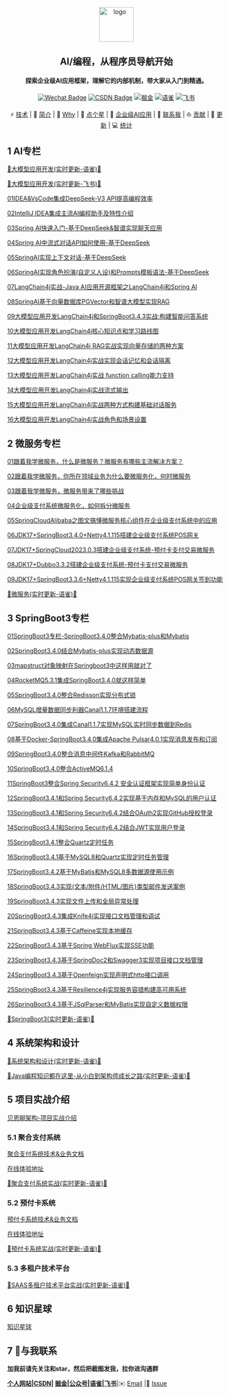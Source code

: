 <div align="center">
    <img alt="logo" src="https://gitee.com/itbeien/base/raw/master/images/探索编程-程序员导航.png" style="height: 80px">
</div>
<div align="center">
    <h2>AI/编程，从程序员导航开始</h2>
    <h4>探索企业级AI应用框架，理解它的内部机制，带大家从入门到精通。</h4>
</div>
<p align="center">
    <a href="https://itbeien.cn/linkme/link-me.html"><img src="https://img.shields.io/badge/WeChat-itbeien-%2307C160?logo=wechat" alt="Wechat Badge"/></a>
    <a href="https://blog.csdn.net/BenMicro"><img src="https://img.shields.io/badge/CSDN-red
" alt="CSDN Badge"></a>
        <a href="https://juejin.cn/user/3386151545086157" target="_blank"><img src="https://img.shields.io/badge/%E6%8E%98%E9%87%91-blue
" alt="掘金"/></a>
     <a href="https://www.yuque.com/u21261961" target="_blank"><img src="https://img.shields.io/badge/%E8%AF%AD%E9%9B%80-green
" alt="语雀"/></a>
    <a href="https://vcnb783grhl8.feishu.cn/wiki/ZWYZw0z07i1KGakYYV2cjkUanG2" target="_blank"><img src="https://img.shields.io/badge/%E9%A3%9E%E4%B9%A6-8A2BE2
" alt="飞书"/></a>
</p>
<p align="center">
    ⚡ <a href="#技术">技术</a>
    |
    👋 <a href="#简介">简介</a>
    |
    🍵 <a href="#为何做探索编程">Why</a>
    |
    🙏 <a href="#顺手点个星">点个星</a>
    |
    🌱 <a href="#企业级AI">企业级AI应用</a>
    |
    💬 <a href="#与我联系">联系我</a>
    |
    ⛵ <a href="#欢迎贡献">贡献</a>
    |
    🔄 <a href="#持续更新中">更新</a>
    |
    💻 <a href="#我的-github-统计">统计</a>
</p>



## **1 AI专栏**

[🚀大模型应用开发(实时更新-语雀)🚀](https://www.yuque.com/u21261961/wufq8h)

[🚀大模型应用开发(实时更新-飞书)🚀](https://vcnb783grhl8.feishu.cn/wiki/ZWYZw0z07i1KGakYYV2cjkUanG2)

[01IDEA&VsCode集成DeepSeek-V3 API提高编程效率](https://itbeien.cn/AI/tech/llm/01IDEA_VsCode%E9%9B%86%E6%88%90DeepSeek-V3API%E6%8F%90%E9%AB%98%E7%BC%96%E7%A8%8B%E6%95%88%E7%8E%87.html)

[02IntelliJ IDEA集成主流AI编程助手及特性介绍](https://itbeien.cn/AI/tech/llm/02IntelliJIDEA%E9%9B%86%E6%88%90%E4%B8%BB%E6%B5%81AI%E7%BC%96%E7%A8%8B%E5%8A%A9%E6%89%8B%E5%8F%8A%E7%89%B9%E6%80%A7%E4%BB%8B%E7%BB%8D.html)

[03Spring AI快速入门-基于DeepSeek&智谱实现聊天应用](https://itbeien.cn/AI/tech/llm/03SpringAI%E5%BF%AB%E9%80%9F%E5%85%A5%E9%97%A8-%E5%9F%BA%E4%BA%8EDeepSeek_%E6%99%BA%E8%B0%B1%E5%AE%9E%E7%8E%B0%E8%81%8A%E5%A4%A9%E5%BA%94%E7%94%A8.html)

[04Spring AI中流式对话API如何使用-基于DeepSeek](https://itbeien.cn/AI/tech/llm/04SpringAI%E4%B8%AD%E6%B5%81%E5%BC%8F%E5%AF%B9%E8%AF%9DAPI%E5%A6%82%E4%BD%95%E4%BD%BF%E7%94%A8-%E5%9F%BA%E4%BA%8EDeepSeek.html)

[05SpringAI实现上下文对话-基于DeepSeek](https://itbeien.cn/AI/tech/llm/05SpringAI%E5%AE%9E%E7%8E%B0%E4%B8%8A%E4%B8%8B%E6%96%87%E5%AF%B9%E8%AF%9D-%E5%9F%BA%E4%BA%8EDeepSeek.html)

[06SpringAI实现角色扮演(自定义人设)和Prompts模板语法-基于DeepSeek](https://itbeien.cn/AI/tech/llm/06SpringAI%E5%AE%9E%E7%8E%B0%E8%A7%92%E8%89%B2%E6%89%AE%E6%BC%94(%E8%87%AA%E5%AE%9A%E4%B9%89%E4%BA%BA%E8%AE%BE)%E5%92%8CPrompts%E6%A8%A1%E6%9D%BF%E8%AF%AD%E6%B3%95-%E5%9F%BA%E4%BA%8EDeepSeek.html)

[07LangChain4j实战-Java AI应用开源框架之LangChain4j和Spring AI](https://itbeien.cn/AI/tech/llm/07LangChain4j%E5%AE%9E%E6%88%98-JavaAI%E5%BA%94%E7%94%A8%E5%BC%80%E6%BA%90%E6%A1%86%E6%9E%B6%E4%B9%8BLangChain4j%E5%92%8CSpringAI.html)

[08SpringAI基于向量数据库PGVector和智谱大模型实现RAG](https://itbeien.cn/AI/tech/llm/08SpringAI%E5%9F%BA%E4%BA%8E%E5%90%91%E9%87%8F%E6%95%B0%E6%8D%AE%E5%BA%93PGVector%E5%92%8C%E6%99%BA%E8%B0%B1%E5%A4%A7%E6%A8%A1%E5%9E%8B%E5%AE%9E%E7%8E%B0RAG.html)

[09大模型应用开发LangChain4j和SpringBoot3.4.3实战:构建智能问答系统](https://itbeien.cn/AI/tech/llm/09%E5%A4%A7%E6%A8%A1%E5%9E%8B%E5%BA%94%E7%94%A8%E5%BC%80%E5%8F%91LangChain4j%E5%92%8CSpringBoot3.4.3%E5%AE%9E%E6%88%98%E6%9E%84%E5%BB%BA%E6%99%BA%E8%83%BD%E9%97%AE%E7%AD%94%E7%B3%BB%E7%BB%9F.html)

[10大模型应用开发LangChain4j核心知识点和学习路线图](https://itbeien.cn/AI/tech/llm/10%E5%A4%A7%E6%A8%A1%E5%9E%8B%E5%BA%94%E7%94%A8%E5%BC%80%E5%8F%91LangChain4j%E6%A0%B8%E5%BF%83%E7%9F%A5%E8%AF%86%E7%82%B9%E5%92%8C%E5%AD%A6%E4%B9%A0%E8%B7%AF%E7%BA%BF%E5%9B%BE.html)

[11大模型应用开发LangChain4j RAG实战实现向量存储的两种方案](https://itbeien.cn/AI/tech/llm/11%E5%A4%A7%E6%A8%A1%E5%9E%8B%E5%BA%94%E7%94%A8%E5%BC%80%E5%8F%91LangChain4j%20RAG%E5%AE%9E%E6%88%98%E5%AE%9E%E7%8E%B0%E5%90%91%E9%87%8F%E5%AD%98%E5%82%A8%E7%9A%84%E4%B8%A4%E7%A7%8D%E6%96%B9%E6%A1%88.html)

[12大模型应用开发LangChain4j实战实现会话记忆和会话隔离](https://itbeien.cn/AI/tech/llm/12%E5%A4%A7%E6%A8%A1%E5%9E%8B%E5%BA%94%E7%94%A8%E5%BC%80%E5%8F%91LangChain4j%E5%AE%9E%E6%88%98%E5%AE%9E%E7%8E%B0%E4%BC%9A%E8%AF%9D%E8%AE%B0%E5%BF%86%E5%92%8C%E4%BC%9A%E8%AF%9D%E9%9A%94%E7%A6%BB.html)

[13大模型应用开发LangChain4j实战 function calling能力支持](https://itbeien.cn/AI/tech/llm/13%E5%A4%A7%E6%A8%A1%E5%9E%8B%E5%BA%94%E7%94%A8%E5%BC%80%E5%8F%91LangChain4j%E5%AE%9E%E6%88%98function-calling%E8%83%BD%E5%8A%9B%E6%94%AF%E6%8C%81.html)

[14大模型应用开发LangChain4j实战流式输出](https://itbeien.cn/AI/tech/llm/14%E5%A4%A7%E6%A8%A1%E5%9E%8B%E5%BA%94%E7%94%A8%E5%BC%80%E5%8F%91LangChain4j%E5%AE%9E%E6%88%98%E6%B5%81%E5%BC%8F%E8%BE%93%E5%87%BA.html)

[15大模型应用开发LangChain4j实战两种方式构建基础对话服务](https://itbeien.cn/AI/tech/llm/15%E5%A4%A7%E6%A8%A1%E5%9E%8B%E5%BA%94%E7%94%A8%E5%BC%80%E5%8F%91LangChain4j%E5%AE%9E%E6%88%98%E4%B8%A4%E7%A7%8D%E6%96%B9%E5%BC%8F%E6%9E%84%E5%BB%BA%E5%9F%BA%E7%A1%80%E5%AF%B9%E8%AF%9D%E6%9C%8D%E5%8A%A1.html)

[16大模型应用开发LangChain4j实战角色和场景设置](https://itbeien.cn/AI/tech/llm/16%E5%A4%A7%E6%A8%A1%E5%9E%8B%E5%BA%94%E7%94%A8%E5%BC%80%E5%8F%91LangChain4j%E5%AE%9E%E6%88%98%E8%A7%92%E8%89%B2%E5%92%8C%E5%9C%BA%E6%99%AF%E8%AE%BE%E7%BD%AE.html)

## 2 微服务专栏

[01跟着我学微服务，什么是微服务？微服务有哪些主流解决方案？](https://www.itbeien.cn/tech/microservice/01%E8%B7%9F%E7%9D%80%E6%88%91%E5%AD%A6%E5%BE%AE%E6%9C%8D%E5%8A%A1%EF%BC%8C%E4%BB%80%E4%B9%88%E6%98%AF%E5%BE%AE%E6%9C%8D%E5%8A%A1%EF%BC%9F%E5%BE%AE%E6%9C%8D%E5%8A%A1%E6%9C%89%E5%93%AA%E4%BA%9B%E4%B8%BB%E6%B5%81%E8%A7%A3%E5%86%B3%E6%96%B9%E6%A1%88%EF%BC%9F.html)

[02跟着我学微服务，你所在领域业务为什么要微服务化，何时微服务](https://www.itbeien.cn/tech/microservice/02%E8%B7%9F%E7%9D%80%E6%88%91%E5%AD%A6%E5%BE%AE%E6%9C%8D%E5%8A%A1%EF%BC%8C%E4%BD%A0%E6%89%80%E5%9C%A8%E9%A2%86%E5%9F%9F%E4%B8%9A%E5%8A%A1%E4%B8%BA%E4%BB%80%E4%B9%88%E8%A6%81%E5%BE%AE%E6%9C%8D%E5%8A%A1%E5%8C%96%EF%BC%8C%E4%BD%95%E6%97%B6%E5%BE%AE%E6%9C%8D%E5%8A%A1.html)

[03跟着我学微服务，微服务带来了哪些挑战](https://www.itbeien.cn/tech/microservice/03%E8%B7%9F%E7%9D%80%E6%88%91%E5%AD%A6%E5%BE%AE%E6%9C%8D%E5%8A%A1%EF%BC%8C%E5%BE%AE%E6%9C%8D%E5%8A%A1%E5%B8%A6%E6%9D%A5%E4%BA%86%E5%93%AA%E4%BA%9B%E6%8C%91%E6%88%98.html)

[04企业级支付系统微服务化，如何拆分微服务](https://www.itbeien.cn/tech/microservice/04%E4%BC%81%E4%B8%9A%E7%BA%A7%E6%94%AF%E4%BB%98%E7%B3%BB%E7%BB%9F%E5%BE%AE%E6%9C%8D%E5%8A%A1%E5%8C%96%EF%BC%8C%E5%A6%82%E4%BD%95%E6%8B%86%E5%88%86%E5%BE%AE%E6%9C%8D%E5%8A%A1.html)

[05SpringCloudAlibaba之图文搞懂微服务核心组件在企业级支付系统中的应用](https://www.itbeien.cn/tech/microservice/05SpringCloudAlibaba%E4%B9%8B%E5%9B%BE%E6%96%87%E6%90%9E%E6%87%82%E5%BE%AE%E6%9C%8D%E5%8A%A1%E6%A0%B8%E5%BF%83%E7%BB%84%E4%BB%B6%E5%9C%A8%E4%BC%81%E4%B8%9A%E7%BA%A7%E6%94%AF%E4%BB%98%E7%B3%BB%E7%BB%9F%E4%B8%AD%E7%9A%84%E5%BA%94%E7%94%A8.html)

[06JDK17+SpringBoot3.4.0+Netty4.1.115搭建企业级支付系统POS网关](https://www.itbeien.cn/tech/microservice/06JDK17_SpringBoot3.4.0_Netty4.1.15%E6%90%AD%E5%BB%BA%E4%BC%81%E4%B8%9A%E7%BA%A7%E6%94%AF%E4%BB%98%E7%B3%BB%E7%BB%9FPOS%E7%BD%91%E5%85%B3.html)

[07JDK17+SpringCloud2023.0.3搭建企业级支付系统-预付卡支付交易微服务](https://www.itbeien.cn/tech/microservice/07JDK17_SpringCloud2023%E6%90%AD%E5%BB%BA%E4%BC%81%E4%B8%9A%E7%BA%A7%E6%94%AF%E4%BB%98%E7%B3%BB%E7%BB%9F-%E6%94%AF%E4%BB%98%E4%BA%A4%E6%98%93%E5%BE%AE%E6%9C%8D%E5%8A%A1.html)

[08JDK17+Dubbo3.3.2搭建企业级支付系统-预付卡支付交易微服务](https://www.itbeien.cn/tech/microservice/08JDK17_Dubbo3.3.2%E6%90%AD%E5%BB%BA%E4%BC%81%E4%B8%9A%E7%BA%A7%E6%94%AF%E4%BB%98%E7%B3%BB%E7%BB%9F-%E9%A2%84%E4%BB%98%E5%8D%A1%E6%94%AF%E4%BB%98%E4%BA%A4%E6%98%93%E5%BE%AE%E6%9C%8D%E5%8A%A1.html)

[09JDK17+SpringBoot3.3.6+Netty4.1.115实现企业级支付系统POS网关签到功能](https://www.itbeien.cn/tech/microservice/09JDK17_SpringBoot3.3.6_Netty4.1.115%E5%AE%9E%E7%8E%B0%E4%BC%81%E4%B8%9A%E7%BA%A7%E6%94%AF%E4%BB%98%E7%B3%BB%E7%BB%9FPOS%E7%BD%91%E5%85%B3%E7%AD%BE%E5%88%B0%E5%8A%9F%E8%83%BD.html)

[🚀微服务(实时更新-语雀)🚀](https://www.yuque.com/u21261961/rwofrt/dbixawf11ob7m298)

## 3 SpringBoot3专栏

[01SpringBoot3专栏-SpringBoot3.4.0整合Mybatis-plus和Mybatis](https://www.itbeien.cn/tech/SpringBoot3/01SpringBoot3%E4%B8%93%E6%A0%8F-SpringBoot3.4.0%E6%95%B4%E5%90%88Mybatis-plus%E5%92%8CMybatis.html)

[02SpringBoot3.4.0结合Mybatis-plus实现动态数据源](https://www.itbeien.cn/tech/SpringBoot3/02SpringBoot3.4.0%E7%BB%93%E5%90%88Mybatis-plus%E5%AE%9E%E7%8E%B0%E5%8A%A8%E6%80%81%E6%95%B0%E6%8D%AE%E6%BA%90.html)

[03mapstruct对象映射在Springboot3中这样用就对了](https://www.itbeien.cn/tech/SpringBoot3/03mapstruct%E5%AF%B9%E8%B1%A1%E6%98%A0%E5%B0%84%E5%9C%A8Springboot3%E4%B8%AD%E8%BF%99%E6%A0%B7%E7%94%A8%E5%B0%B1%E5%AF%B9%E4%BA%86.html)

[04RocketMQ5.3.1集成SpringBoot3.4.0就这样简单](https://www.itbeien.cn/tech/SpringBoot3/04RocketMQ5.3.1%E9%9B%86%E6%88%90SpringBoot3.4.0%E5%B0%B1%E8%BF%99%E6%A0%B7%E7%AE%80%E5%8D%95.html)

[05SpringBoot3.4.0整合Redisson实现分布式锁](https://www.itbeien.cn/tech/SpringBoot3/05SpringBoot3.4.0%E6%95%B4%E5%90%88Redisson%E5%AE%9E%E7%8E%B0%E5%88%86%E5%B8%83%E5%BC%8F%E9%94%81.html)

[06MySQL增量数据同步利器Canal1.1.7环境搭建流程](https://www.itbeien.cn/tech/SpringBoot3/06MySQL%E5%A2%9E%E9%87%8F%E6%95%B0%E6%8D%AE%E5%90%8C%E6%AD%A5%E5%88%A9%E5%99%A8Canal1.1.7%E7%8E%AF%E5%A2%83%E6%90%AD%E5%BB%BA%E6%B5%81%E7%A8%8B.html)

[07SpringBoot3.4.0集成Canal1.1.7实现MySQL实时同步数据到Redis](https://www.itbeien.cn/tech/SpringBoot3/07SpringBoot3.4.0%E9%9B%86%E6%88%90Canal1.1.7%E5%AE%9E%E7%8E%B0MySQL%E5%AE%9E%E6%97%B6%E5%90%8C%E6%AD%A5%E6%95%B0%E6%8D%AE%E5%88%B0Redis.html)

[08基于Docker-SpringBoot3.4.0集成Apache Pulsar4.0.1实现消息发布和订阅](https://www.itbeien.cn/tech/SpringBoot3/08%E5%9F%BA%E4%BA%8EDocker-SpringBoot3.4.0%E9%9B%86%E6%88%90Apache%20Pulsar4.0.1%E5%AE%9E%E7%8E%B0%E6%B6%88%E6%81%AF%E5%8F%91%E5%B8%83%E5%92%8C%E8%AE%A2%E9%98%85.html)

[09SpringBoot3.4.0整合消息中间件Kafka和RabbitMQ](https://www.itbeien.cn/tech/SpringBoot3/09SpringBoot3.4.0%E6%95%B4%E5%90%88%E6%B6%88%E6%81%AF%E4%B8%AD%E9%97%B4%E4%BB%B6Kafka%E5%92%8CRabbitMQ.html)

[10SpringBoot3.4.0整合ActiveMQ6.1.4](https://www.itbeien.cn/tech/SpringBoot3/10SpringBoot3.4.0%E6%95%B4%E5%90%88ActiveMQ.html)

[11SpringBoot3整合Spring Security6.4.2 安全认证框架实现简单身份认证](https://itbeien.cn/tech/SpringBoot3/11SpringBoot3%E6%95%B4%E5%90%88Spring%20Security6.4.2%E5%AE%89%E5%85%A8%E8%AE%A4%E8%AF%81%E6%A1%86%E6%9E%B6%E5%AE%9E%E7%8E%B0%E7%AE%80%E5%8D%95%E8%BA%AB%E4%BB%BD%E8%AE%A4%E8%AF%81.html)

[12SpringBoot3.4.1和Spring Security6.4.2实现基于内存和MySQL的用户认证](https://itbeien.cn/tech/SpringBoot3/12SpringBoot3.4.1%E5%92%8CSpring%20Security6.4.2%E5%AE%9E%E7%8E%B0%E5%9F%BA%E4%BA%8E%E5%86%85%E5%AD%98%E5%92%8CMySQL%E7%9A%84%E7%94%A8%E6%88%B7%E8%AE%A4%E8%AF%81.html)

[13SpringBoot3.4.1和Spring Security6.4.2结合OAuth2实现GitHub授权登录](https://itbeien.cn/tech/SpringBoot3/13SpringBoot3.4.1%E5%92%8CSpring%20Security6.4.2%E7%BB%93%E5%90%88OAuth2%E5%AE%9E%E7%8E%B0GitHub%E6%8E%88%E6%9D%83%E7%99%BB%E5%BD%95.html)

[14SpringBoot3.4.1和Spring Security6.4.2结合JWT实现用户登录](https://itbeien.cn/tech/SpringBoot3/14SpringBoot3.4.1%E5%92%8CSpring%20Security6.4.2%E7%BB%93%E5%90%88JWT%E5%AE%9E%E7%8E%B0%E7%94%A8%E6%88%B7%E7%99%BB%E5%BD%95.html)

[15SpringBoot3.4.1整合Quartz定时任务](https://itbeien.cn/tech/SpringBoot3/15SpringBoot3.4.1%E6%95%B4%E5%90%88Quartz%E5%AE%9A%E6%97%B6%E4%BB%BB%E5%8A%A1.html)

[16SpringBoot3.4.1基于MySQL8和Quartz实现定时任务管理](https://itbeien.cn/tech/SpringBoot3/16SpringBoot3.4.1%E5%9F%BA%E4%BA%8EMySQL8%E5%92%8CQuartz%E5%AE%9E%E7%8E%B0%E5%AE%9A%E6%97%B6%E4%BB%BB%E5%8A%A1%E7%AE%A1%E7%90%86.html)

[17SpringBoot3.4.2基于MyBatis和MySQL8多数据源使用示例](https://itbeien.cn/tech/SpringBoot3/17SpringBoot3.4.2%E5%9F%BA%E4%BA%8EMybatis%E5%92%8CMySQL8%E5%A4%9A%E6%95%B0%E6%8D%AE%E6%BA%90%E4%BD%BF%E7%94%A8%E7%A4%BA%E4%BE%8B.html)

[18SpringBoot3.4.3实现(文本/附件/HTML/图片)类型邮件发送案例](https://itbeien.cn/tech/SpringBoot3/18SpringBoot3.4.3%E5%AE%9E%E7%8E%B0%E9%82%AE%E4%BB%B6%E5%8F%91%E9%80%81.html)

[19SpringBoot3.4.3实现文件上传和全局异常处理](https://itbeien.cn/tech/SpringBoot3/19SpringBoot3.4.3%E5%AE%9E%E7%8E%B0%E6%96%87%E4%BB%B6%E4%B8%8A%E4%BC%A0%E5%92%8C%E5%85%A8%E5%B1%80%E5%BC%82%E5%B8%B8%E5%A4%84%E7%90%86.html)

[20SpringBoot3.4.3集成Knife4j实现接口文档管理和调试](https://itbeien.cn/tech/SpringBoot3/20SpringBoot3.4.3%E9%9B%86%E6%88%90Knife4j%E5%AE%9E%E7%8E%B0%E6%8E%A5%E5%8F%A3%E6%96%87%E6%A1%A3%E7%AE%A1%E7%90%86%E5%92%8C%E8%B0%83%E8%AF%95.html)

[21SpringBoot3.4.3基于Caffeine实现本地缓存](https://itbeien.cn/tech/SpringBoot3/21SpringBoot3.4.3%E5%9F%BA%E4%BA%8ECaffeine%E5%AE%9E%E7%8E%B0%E6%9C%AC%E5%9C%B0%E7%BC%93%E5%AD%98.html)

[22SpringBoot3.4.3基于Spring WebFlux实现SSE功能](https://itbeien.cn/tech/SpringBoot3/22SpringBoot3.4.3%E5%9F%BA%E4%BA%8ESpringWebFlux%E5%AE%9E%E7%8E%B0SSE%E5%8A%9F%E8%83%BD.html)

[23SpringBoot3.4.3基于SpringDoc2和Swagger3实现项目接口文档管理](https://itbeien.cn/tech/SpringBoot3/23SpringBoot3.4.3%E5%9F%BA%E4%BA%8ESpringDoc2%E5%92%8CSwagger3%E5%AE%9E%E7%8E%B0%E9%A1%B9%E7%9B%AE%E6%8E%A5%E5%8F%A3%E6%96%87%E6%A1%A3%E7%AE%A1%E7%90%86.html)

[24SpringBoot3.4.3基于Openfeign实现声明式http接口调用](https://itbeien.cn/tech/SpringBoot3/24SpringBoot3.4.3%E5%9F%BA%E4%BA%8EOpenfeign%E5%AE%9E%E7%8E%B0%E5%A3%B0%E6%98%8E%E5%BC%8Fhttp%E6%8E%A5%E5%8F%A3%E8%B0%83%E7%94%A8.html)

[25SpringBoot3.4.3基于Resilience4j实现服务容错构建高可用系统](https://itbeien.cn/tech/SpringBoot3/25SpringBoot3.4.3%E5%9F%BA%E4%BA%8EResilience4j%E5%AE%9E%E7%8E%B0%E6%9C%8D%E5%8A%A1%E5%AE%B9%E9%94%99%E6%9E%84%E5%BB%BA%E9%AB%98%E5%8F%AF%E7%94%A8%E7%B3%BB%E7%BB%9F.html)

[26SpringBoot3.4.3基于JSqlParser和MyBatis实现自定义数据权限](https://itbeien.cn/tech/SpringBoot3/26SpringBoot3.4.3%E5%9F%BA%E4%BA%8EJSqlParser%E5%92%8CMyBatis%E5%AE%9E%E7%8E%B0%E8%87%AA%E5%AE%9A%E4%B9%89%E6%95%B0%E6%8D%AE%E6%9D%83%E9%99%90.html)

[🚀SpringBoot3(实时更新-语雀)🚀](https://www.yuque.com/u21261961/rwofrt/myzxdwq1o46deeh1)

## 4 系统架构和设计

[🚀系统架构和设计(实时更新-语雀)🚀](https://www.yuque.com/u21261961/rwofrt/pevs72go9uzwqi3t)

[🚀Java编程知识都在这里-从小白到架构师成长之路(实时更新-语雀)🚀](https://www.yuque.com/u21261961/rwofrt/rhtgmewsgbs2qg8m)

## 5 项目实战介绍

[贝恩聊架构-项目实战介绍](https://www.itbeien.cn/)

### 5.1 聚合支付系统

[聚合支付系统技术&业务文档](https://www.itbeien.cn/dtpay/%E9%A1%B9%E7%9B%AE%E4%BB%8B%E7%BB%8D/%E8%81%9A%E5%90%88%E6%94%AF%E4%BB%98%E7%B3%BB%E7%BB%9F%E4%B8%9A%E5%8A%A1%E5%92%8C%E6%8A%80%E6%9C%AF%E6%9E%B6%E6%9E%84%E4%BB%8B%E7%BB%8D.html)

[在线体验地址](https://www.itbeien.cn/online/dtpay.html)

[🚀聚合支付系统实战(实时更新-语雀)🚀](https://www.yuque.com/u21261961/la1ggt/ftobi43wplorsu2a)

### 5.2 预付卡系统

[预付卡系统技术&业务文档](https://www.itbeien.cn/ecard/%E9%A1%B9%E7%9B%AE%E4%BB%8B%E7%BB%8D/01%E9%A2%84%E4%BB%98%E5%8D%A1%E5%B9%B3%E5%8F%B0%E4%BB%8B%E7%BB%8D.html)

[在线体验地址](https://www.itbeien.cn/online/ecard.html)

[🚀预付卡系统实战(实时更新-语雀)🚀](https://www.yuque.com/u21261961/la1ggt/uzmo7b5fy0b9bncy)

### 5.3 多租户技术平台

[🚀SAAS多租户技术平台实战(实时更新-语雀)🚀](https://www.yuque.com/u21261961/la1ggt)

## 6 知识星球

[知识星球](https://www.itbeien.cn/planet/%E6%98%9F%E7%90%83%E4%BB%8B%E7%BB%8D/project.html)

## 7 💬与我联系

**加我前请先关注和star，然后把截图发我，拉你进沟通群**

**[个人网站](https://itbeien.cn/linkme/link-me.html)|[CSDN](https://blog.csdn.net/BenMicro)| [掘金](https://juejin.cn/user/3386151545086157)|[公众号](https://itbeien.cn/planet/星球介绍/project.html)|[语雀](https://www.yuque.com/u21261961)|[飞书](https://vcnb783grhl8.feishu.cn/wiki/ZWYZw0z07i1KGakYYV2cjkUanG2)**|✉️ [Email](itbeien@163.com) |💬 [Issue](https://gitee.com/itbeien/programmer-guide/issues)
